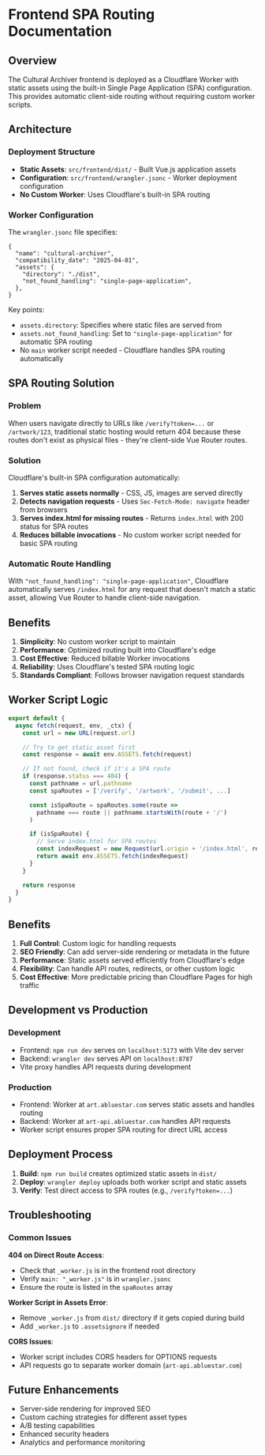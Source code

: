 # Frontend SPA Routing Documentation

## Overview

The Cultural Archiver frontend is deployed as a Cloudflare Worker with static assets using the built-in Single Page Application (SPA) configuration. This provides automatic client-side routing without requiring custom worker scripts.

## Architecture

### Deployment Structure

- **Static Assets**: `src/frontend/dist/` - Built Vue.js application assets
- **Configuration**: `src/frontend/wrangler.jsonc` - Worker deployment configuration
- **No Custom Worker**: Uses Cloudflare's built-in SPA routing

### Worker Configuration

The `wrangler.jsonc` file specifies:

```jsonc
{
  "name": "cultural-archiver",
  "compatibility_date": "2025-04-01",
  "assets": {
    "directory": "./dist",
    "not_found_handling": "single-page-application",
  },
}
```

Key points:

- `assets.directory`: Specifies where static files are served from
- `assets.not_found_handling`: Set to `"single-page-application"` for automatic SPA routing
- No `main` worker script needed - Cloudflare handles SPA routing automatically

## SPA Routing Solution

### Problem

When users navigate directly to URLs like `/verify?token=...` or `/artwork/123`, traditional static hosting would return 404 because these routes don't exist as physical files - they're client-side Vue Router routes.

### Solution

Cloudflare's built-in SPA configuration automatically:

1. **Serves static assets normally** - CSS, JS, images are served directly
2. **Detects navigation requests** - Uses `Sec-Fetch-Mode: navigate` header from browsers
3. **Serves index.html for missing routes** - Returns `index.html` with 200 status for SPA routes
4. **Reduces billable invocations** - No custom worker script needed for basic SPA routing

### Automatic Route Handling

With `"not_found_handling": "single-page-application"`, Cloudflare automatically serves `/index.html` for any request that doesn't match a static asset, allowing Vue Router to handle client-side navigation.

## Benefits

1. **Simplicity**: No custom worker script to maintain
2. **Performance**: Optimized routing built into Cloudflare's edge
3. **Cost Effective**: Reduced billable Worker invocations
4. **Reliability**: Uses Cloudflare's tested SPA routing logic
5. **Standards Compliant**: Follows browser navigation request standards

## Worker Script Logic

```javascript
export default {
  async fetch(request, env, _ctx) {
    const url = new URL(request.url)

    // Try to get static asset first
    const response = await env.ASSETS.fetch(request)

    // If not found, check if it's a SPA route
    if (response.status === 404) {
      const pathname = url.pathname
      const spaRoutes = ['/verify', '/artwork', '/submit', ...]

      const isSpaRoute = spaRoutes.some(route =>
        pathname === route || pathname.startsWith(route + '/')
      )

      if (isSpaRoute) {
        // Serve index.html for SPA routes
        const indexRequest = new Request(url.origin + '/index.html', request)
        return await env.ASSETS.fetch(indexRequest)
      }
    }

    return response
  }
}
```

## Benefits

1. **Full Control**: Custom logic for handling requests
2. **SEO Friendly**: Can add server-side rendering or metadata in the future
3. **Performance**: Static assets served efficiently from Cloudflare's edge
4. **Flexibility**: Can handle API routes, redirects, or other custom logic
5. **Cost Effective**: More predictable pricing than Cloudflare Pages for high traffic

## Development vs Production

### Development

- Frontend: `npm run dev` serves on `localhost:5173` with Vite dev server
- Backend: `wrangler dev` serves API on `localhost:8787`
- Vite proxy handles API requests during development

### Production

- Frontend: Worker at `art.abluestar.com` serves static assets and handles routing
- Backend: Worker at `art-api.abluestar.com` handles API requests
- Worker script ensures proper SPA routing for direct URL access

## Deployment Process

1. **Build**: `npm run build` creates optimized static assets in `dist/`
2. **Deploy**: `wrangler deploy` uploads both worker script and static assets
3. **Verify**: Test direct access to SPA routes (e.g., `/verify?token=...`)

## Troubleshooting

### Common Issues

**404 on Direct Route Access**:

- Check that `_worker.js` is in the frontend root directory
- Verify `main: "_worker.js"` is in `wrangler.jsonc`
- Ensure the route is listed in the `spaRoutes` array

**Worker Script in Assets Error**:

- Remove `_worker.js` from `dist/` directory if it gets copied during build
- Add `_worker.js` to `.assetsignore` if needed

**CORS Issues**:

- Worker script includes CORS headers for OPTIONS requests
- API requests go to separate worker domain (`art-api.abluestar.com`)

## Future Enhancements

- Server-side rendering for improved SEO
- Custom caching strategies for different asset types
- A/B testing capabilities
- Enhanced security headers
- Analytics and performance monitoring
